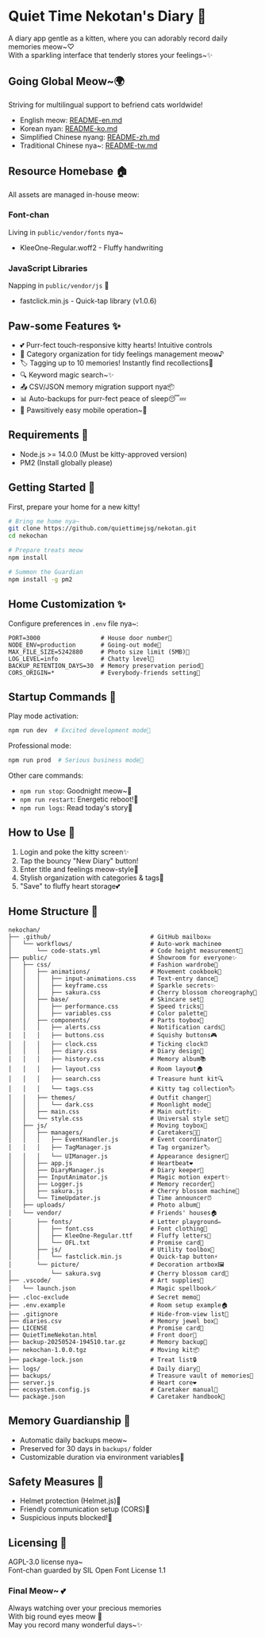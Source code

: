 

# Quiet Time Nekotan's Diary 🐾

A diary app gentle as a kitten, where you can adorably record daily memories meow~♡  
With a sparkling interface that tenderly stores your feelings~✨

## Going Global Meow~🌍

Striving for multilingual support to befriend cats worldwide!  

- English meow: [README-en.md](README-en.md)  
- Korean nyan: [README-ko.md](README-ko.md)  
- Simplified Chinese nyang: [README-zh.md](README-zh.md)  
- Traditional Chinese nya~: [README-tw.md](README-tw.md)  

## Resource Homebase 🏠

All assets are managed in-house meow:  

### Font-chan  
Living in `public/vendor/fonts` nya~  
- KleeOne-Regular.woff2 - Fluffy handwriting  

### JavaScript Libraries  
Napping in `public/vendor/js` 🐾  
- fastclick.min.js - Quick-tap library (v1.0.6)  

## Paw-some Features ✨  

- 💕 Purr-fect touch-responsive kitty hearts! Intuitive controls  
- 📝 Category organization for tidy feelings management meow♪  
- 🏷️ Tagging up to 10 memories! Instantly find recollections🔖  
- 🔍 Keyword magic search~✨  
- 📤 CSV/JSON memory migration support nya📦  
- 📊 Auto-backups for purr-fect peace of sleep😴💤  
- 📱 Pawsitively easy mobile operation~🐾  

## Requirements 🍼  

- Node.js >= 14.0.0 (Must be kitty-approved version)  
- PM2 (Install globally please)  

## Getting Started 🐾  

First, prepare your home for a new kitty!  

```bash
# Bring me home nya~
git clone https://github.com/quiettimejsg/nekotan.git  
cd nekochan  

# Prepare treats meow
npm install  

# Summon the Guardian
npm install -g pm2
```

## Home Customization ✨  

Configure preferences in `.env` file nya~:  

```env
PORT=3000                 # House door number🚪  
NODE_ENV=production       # Going-out mode🎀  
MAX_FILE_SIZE=5242880     # Photo size limit (5MB)📸  
LOG_LEVEL=info            # Chatty level💬  
BACKUP_RETENTION_DAYS=30  # Memory preservation period📆  
CORS_ORIGIN=*             # Everybody-friends setting🌈  
```

## Startup Commands 🐾  

Play mode activation:  
```bash
npm run dev  # Excited development mode💫  
```  

Professional mode:  
```bash
npm run prod  # Serious business mode👑  
```  

Other care commands:  
- `npm run stop`: Goodnight meow~🌙  
- `npm run restart`: Energetic reboot!🔁  
- `npm run logs`: Read today's story📖  

## How to Use 💖  

1.  Login and poke the kitty screen✨  
2.  Tap the bouncy "New Diary" button!  
3.  Enter title and feelings meow-style📝  
4.  Stylish organization with categories & tags🎀  
5.  "Save" to fluffy heart storage💕  

## Home Structure 🐾  

```
nekochan/
├── .github/                            # GitHub mailbox✉️
│   └── workflows/                      # Auto-work machine⚙️
│       └── code-stats.yml              # Code height measurement📏
├── public/                             # Showroom for everyone✨
│   ├── css/                            # Fashion wardrobe👗
│   │   ├── animations/                 # Movement cookbook💫
│   │   │   ├── input-animations.css    # Text-entry dance💃
│   │   │   ├── keyframe.css            # Sparkle secrets✨
│   │   │   ├── sakura.css              # Cherry blossom choreography🌸
│   │   ├── base/                       # Skincare set💅
│   │   │   ├── performance.css         # Speed tricks🐇
│   │   │   ├── variables.css           # Color palette🎨
│   │   ├── components/                 # Parts toybox🧸
│   │   │   ├── alerts.css              # Notification cards🔔
│   │   │   ├── buttons.css             # Squishy buttons🎮
│   │   │   ├── clock.css               # Ticking clock⏰
│   │   │   ├── diary.css               # Diary design📖
│   │   │   ├── history.css             # Memory album📚
│   │   │   ├── layout.css              # Room layout🏠
│   │   │   ├── search.css              # Treasure hunt kit🔍
│   │   │   └── tags.css                # Kitty tag collection🏷️
│   │   ├── themes/                     # Outfit changer👘
│   │   │   └── dark.css                # Moonlight mode🌙
│   │   ├── main.css                    # Main outfit✨
│   │   └── style.css                   # Universal style set🎀
│   ├── js/                             # Moving toybox🎪
│   │   ├── managers/                   # Caretakers👩‍🍼
│   │   │   ├── EventHandler.js         # Event coordinator🎪
│   │   │   ├── TagManager.js           # Tag organizer🏷️
│   │   │   └── UIManager.js            # Appearance designer🎨
│   │   ├── app.js                      # Heartbeat❤️
│   │   ├── DiaryManager.js             # Diary keeper📝
│   │   ├── InputAnimator.js            # Magic motion expert✨
│   │   ├── Logger.js                   # Memory recorder📜
│   │   ├── sakura.js                   # Cherry blossom machine🌸
│   │   └── TimeUpdater.js              # Time announcer⏰
│   ├── uploads/                        # Photo album📸
│   └── vendor/                         # Friends' houses🏠
│       ├── fonts/                      # Letter playground✏️
│       │   ├── font.css                # Font clothing👕
│       │   ├── KleeOne-Regular.ttf     # Fluffy letters🐾
│       │   └── OFL.txt                 # Promise card📜
│       ├── js/                         # Utility toolbox🧰
│       │   └── fastclick.min.js        # Quick-tap button⚡
│       └── picture/                    # Decoration artbox🖼️
│           └── sakura.svg              # Cherry blossom card🌸
├── .vscode/                            # Art supplies🎨
│   └── launch.json                     # Magic spellbook🪄
├── .cloc-exclude                       # Secret memo🙈
├── .env.example                        # Room setup example🏠
├── .gitignore                          # Hide-from-view list🙈
├── diaries.csv                         # Memory jewel box💎
├── LICENSE                             # Promise card📜
├── QuietTimeNekotan.html               # Front door🚪
├── backup-20250524-194510.tar.gz       # Memory backup💾
├── nekochan-1.0.0.tgz                  # Moving kit📦
├── package-lock.json                   # Treat list🔒
├── logs/                               # Daily diary📖
├── backups/                            # Treasure vault of memories💖
├── server.js                           # Heart core❤️
├── ecosystem.config.js                 # Caretaker manual📖
└── package.json                        # Caretaker handbook📔
```

## Memory Guardianship 💾  

- Automatic daily backups meow~  
- Preserved for 30 days in `backups/` folder  
- Customizable duration via environment variables📅  

## Safety Measures 🔐  

- Helmet protection (Helmet.js)🧢  
- Friendly communication setup (CORS)🤝  
- Suspicious inputs blocked!🚫  

## Licensing 📜  

AGPL-3.0 license nya~  
Font-chan guarded by SIL Open Font License 1.1  

### Final Meow~ 💕  
Always watching over your precious memories  
With big round eyes meow 🐾  
May you record many wonderful days~✨  